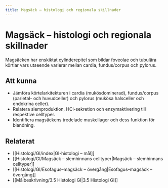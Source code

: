 ```yaml
---
title: Magsäck – histologi och regionala skillnader
---
```


# Magsäck – histologi och regionala skillnader

Magsäcken har enskiktat cylinderepitel som bildar foveolae och tubulära körtlar vars utseende varierar mellan cardia, fundus/corpus och pylorus.

## Att kunna
- Jämföra körtelarkitekturen i cardia (mukösdominerad), fundus/corpus (parietal- och huvudceller) och pylorus (mukösa halsceller och endokrina celler).
- Relatera slemproduktion, HCl-sekretion och enzymaktivering till respektive celltyper.
- Identifiera magsäckens tredelade muskellager och dess funktion för blandning.

## Relaterat
- [[Histologi/GI/index|GI-histologi – mål]]
- [[Histologi/GI/Magsäck – slemhinnans celltyper|Magsäck – slemhinnans celltyper]]
- [[Histologi/GI/Esofagus–magsäck – övergång|Esofagus–magsäck – övergång]]
- [[Målbeskrivning/3.5 Histologi GI|3.5 Histologi GI]]

